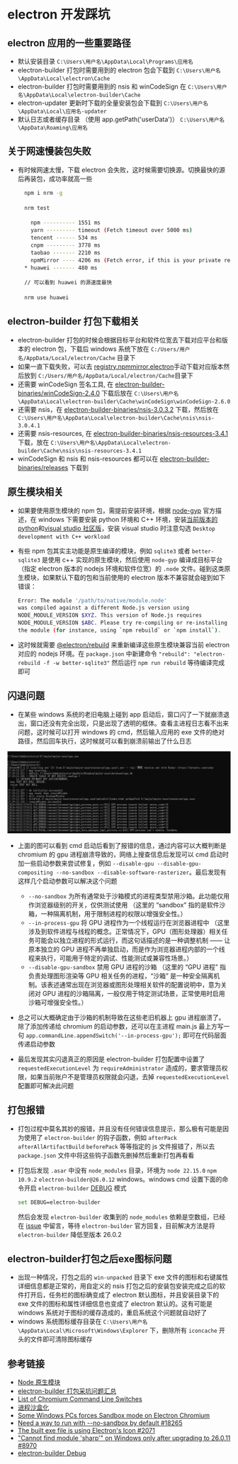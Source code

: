 # electron 开发踩坑

## electron 应用的一些重要路径

- 默认安装目录 `C:\Users\用户名\AppData\Local\Programs\应用名`
- electron-builder 打包时需要用到的 electron 包会下载到 `C:\Users\用户名\AppData\Local\electron\Cache`
- electron-builder 打包时需要用到的 nsis 和 winCodeSign 在 `C:\Users\用户名\AppData\Local\electron-builder\Cache`
- electron-updater 更新时下载的全量安装包会下载到 `C:\Users\用户名\AppData\Local\应用名-updater`
- 默认日志或者缓存目录 （使用 app.getPath('userData')） `C:\Users\用户名\AppData\Roaming\应用名`

## 关于网速慢装包失败

- 有时候网速太慢，下载 electron 会失败，这时候需要切换源。切换最快的源后再装包，成功率就高一些

  ```bash
    npm i nrm -g

    nrm test

      npm ---------- 1551 ms
      yarn --------- timeout (Fetch timeout over 5000 ms)
      tencent ------ 534 ms
      cnpm --------- 3778 ms
      taobao ------- 2210 ms
      npmMirror ---- 4206 ms (Fetch error, if this is your private registry, please ignore)
    * huawei ------- 480 ms

    // 可以看到 huawei 的源速度最快

    nrm use huawei
  ```

## electron-builder 打包下载相关

- electron-builder 打包的时候会根据目标平台和软件位宽去下载对应平台和版本的 electron 包，下载后 windows 系统下放在 `C:/Users/用户名/AppData/Local/electron/Cache` 目录下
- 如果一直下载失败，可以去 [registry.npmmirror.electron](https://registry.npmmirror.com/binary.html?path=electron/)手动下载对应版本然后放到 `C:/Users/用户名/AppData/Local/electron/Cache`目录下
- 还需要 winCodeSign 签名工具, 在 [electron-builder-binaries/winCodeSign-2.4.0](https://github.com/electron-userland/electron-builder-binaries/releases/tag/winCodeSign-2.4.0) 下载后放在 `C:\Users\用户名\AppData\Local\electron-builder\Cache\winCodeSign\winCodeSign-2.6.0`
- 还需要 nsis，在 [electron-builder-binaries/nsis-3.0.3.2](https://github.com/electron-userland/electron-builder-binaries/releases/tag/nsis-3.0.3.2) 下载，然后放在 `C:\Users\用户名\AppData\Local\electron-builder\Cache\nsis\nsis-3.0.4.1`
- 还需要 nsis-resources, 在 [electron-builder-binaries/nsis-resources-3.4.1](https://github.com/electron-userland/electron-builder-binaries/releases/tag/nsis-resources-3.4.1) 下载，放在 `C:\Users\用户名\AppData\Local\electron-builder\Cache\nsis\nsis-resources-3.4.1`
- winCodeSign 和 nsis 和 nsis-resources 都可以在 [electron-builder-binaries/releases](https://github.com/electron-userland/electron-builder-binaries/releases) 下载到

## 原生模块相关

- 如果要使用原生模块的 npm 包，需提前安装环境，根据 [node-gyp](https://www.npmjs.com/package/node-gyp) 官方描述，在 windows 下需要安装 python 环境和 C++ 环境，安装[当前版本的 python](https://devguide.python.org/versions/)和[visual studio 社区版](https://visualstudio.microsoft.com/zh-hans/thank-you-downloading-visual-studio/?sku=Community)，安装 visual studio 时注意勾选 `Desktop development with C++ workload`

- 有些 npm 包其实主功能是原生编译的模块，例如 `sqlite3` 或者 `better-sqlite3` 是使用 c++ 实现的原生模块，然后使用 `node-gyp` 编译成目标平台（指定 electron 版本的 nodejs 环境和软件位宽）的 `.node` 文件。碰到这类原生模块，如果默认下载的包和当前使用的 electron 版本不兼容就会碰到如下错误：
  ```bash
  Error: The module '/path/to/native/module.node'
  was compiled against a different Node.js version using
  NODE_MODULE_VERSION $XYZ. This version of Node.js requires
  NODE_MODULE_VERSION $ABC. Please try re-compiling or re-installing
  the module (for instance, using `npm rebuild` or `npm install`).
  ```
- 这时候就需要 [@electron/rebuild](https://www.npmjs.com/package/@electron/rebuild) 来重新编译这些原生模块兼容当前 electron 对应的 nodejs 环境。在 `package.json` 中新建命令 `"rebuild": "electron-rebuild -f -w better-sqlite3"` 然后运行 `npm run rebuild` 等待编译完成即可

## 闪退问题

- 在某些 windows 系统的老旧电脑上碰到 app 启动后，窗口闪了一下就崩溃退出，窗口还没有完全出现，只是出现了透明的框体。查看主进程日志看不出来问题，这时候可以打开 windows 的 cmd，然后输入应用的 exe 文件的绝对路径，然后回车执行，这时候就可以看到崩溃前输出了什么日志

![electron-app-crash](./img/electron-app-crash.png)

- 上面的图可以看到 cmd 启动后看到了报错的信息，通过内容可以大概判断是 chromium 的 gpu 进程崩溃导致的，网络上搜查信息后发现可以 cmd 启动时加一些启动参数来尝试修复，例如 `--disable-gpu --disable-gpu-compositing --no-sandbox --disable-software-rasterizer`。最后发现有这样几个启动参数可以解决这个问题

  - `--no-sandbox` 为所有通常处于沙箱模式的进程类型禁用沙箱。此功能仅用作浏览器级别的开关，仅供测试使用 （这里的 “sandbox” 指的是软件沙箱，一种隔离机制，用于限制进程的权限以增强安全性。）
  - `--in-process-gpu` 将 GPU 进程作为一个线程运行在浏览器进程中 （这里涉及到软件进程与线程的概念。正常情况下，GPU（图形处理器）相关任务可能会以独立进程的形式运行，而这句话描述的是一种调整机制 —— 让原本独立的 GPU 进程不再单独启动，而是作为浏览器进程内部的一个线程来执行，可能用于特定的调试、性能测试或兼容性场景。）
  - `--disable-gpu-sandbox` 禁用 GPU 进程的沙箱 （这里的 “GPU 进程” 指负责处理图形渲染等 GPU 相关任务的进程，“沙箱” 是一种安全隔离机制。该表述通常出现在浏览器或图形处理相关软件的配置说明中，意为关闭对 GPU 进程的沙箱隔离，一般仅用于特定测试场景，正常使用时启用沙箱可增强安全性。）

- 总之可以大概确定由于沙箱的机制导致在这些老旧机器上 gpu 进程崩溃了。除了添加传递给 chromium 的启动参数，还可以在主进程 main.js 最上方写一句 `app.commandLine.appendSwitch('--in-process-gpu');` 即可在代码层面传递启动参数

- 最后发现其实闪退真正的原因是 electron-builder 打包配置中设置了 `requestedExecutionLevel` 为 `requireAdministrator` 造成的，要求管理员权限，如果当前账户不是管理员权限就会闪退，去掉 `requestedExecutionLevel` 配置即可解决此问题

## 打包报错

- 打包过程中莫名其妙的报错，并且没有任何错误信息提示，那么极有可能是因为使用了 `electron-builder` 的钩子函数，例如 `afterPack` `afterAllArtifactBuild` `beforePack` 等等指定的 js 文件报错了，所以去 `package.json` 文件中将这些钩子函数先删掉然后重新打包再看看

- 打包后发现 `.asar` 中没有 `node_modules` 目录，环境为 `node 22.15.0` `npm 10.9.2` `electron-builder@26.0.12` windows。windows cmd 设置下面的命令开启 `electron-builder` [DEBUG](https://www.electron.build/electron-builder/index.html#debug) 模式
  ```bash
  set DEBUG=electron-builder
  ```
  然后会发现 `electron-builder` 收集到的 `node_modules` 依赖是空数组，已经在 [issue](https://github.com/electron-userland/electron-builder/issues/8970#issuecomment-3218282500) 中留言，等待 `electron-builder` 官方回复，目前解决方法是将 `electron-builder` 降低至版本 26.0.2

## electron-builder打包之后exe图标问题

- 出现一种情况，打包之后的 `win-unpacked` 目录下 exe 文件的图标和右键属性详细信息都是正常的，用自定义的 nsis 打包之后的安装包安装完成之后的软件打开后，任务栏的图标确变成了 electron 默认图标，并且安装目录下的 exe 文件的图标和属性详细信息也变成了 electron 默认的。这有可能是 windows 系统对于图标的缓存造成的，重启系统这个问题就自动好了
- windows 系统图标缓存目录在 `C:\Users\用户名\AppData\Local\Microsoft\Windows\Explorer` 下，删除所有 `iconcache` 开头的文件即可清除图标缓存

## 参考链接

- [Node 原生模块](https://www.electronjs.org/zh/docs/latest/tutorial/using-native-node-modules)
- [electron-builder 打包采坑问题汇总](https://zhuanlan.zhihu.com/p/248742896)
- [List of Chromium Command Line Switches](https://peter.sh/experiments/chromium-command-line-switches/)
- [进程沙盒化](https://www.electronjs.org/zh/docs/latest/tutorial/sandbox)
- [Some Windows PCs forces Sandbox mode on Electron Chromium](https://stackoverflow.com/questions/77992943/some-windows-pcs-forces-sandbox-mode-on-electron-chromium)
- [Need a way to run with --no-sandbox by default #18265](https://github.com/electron/electron/issues/18265)
- [The built exe file is using Electron's Icon #2071](https://github.com/electron-userland/electron-builder/issues/2071)
- ["Cannot find module 'sharp'" on Windows only after upgrading to 26.0.11 #8970](https://github.com/electron-userland/electron-builder/issues/8970#issuecomment-3218282500)
- [electron-builder Debug](https://www.electron.build/electron-builder/index.html#debug)
